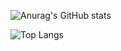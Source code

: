 ![Anurag's GitHub stats](https://github-readme-stats.vercel.app/api?username=FlorensaDimer&show_icons=true&theme=radical)

![Top Langs](https://github-readme-stats.vercel.app/api/top-langs/?username=FlorensaDimer&hide_progress=true)
